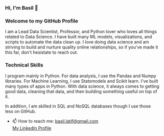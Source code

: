 ### Hi, I'm Basil 👋
### Welcome to my GitHub Profile 

I am a Lead Data Scientist, Professor, and Python lover who loves all things related to Data Science. I have built many ML models, visualizations, and scripts to automate the data clean up. I love doing data science and am striving to build and nurture quality online relationships, so if you've made it this far, don't hesistate to reach out. 

### Technical Skills
I program mainly in Python. For data analysis, I use the Pandas and Numpy libraries. For Machine Learning, I use Statsmodels and Scikit learn. I've built many types of apps in Python. With data science, it always comes to getting good data, cleaning that data, and then building something useful on top of it. 

In addition, I am skilled in SQL and NoSQL databases though I use those less on GitHub. 

- 📫 How to reach me: basil.latif@gmail.com <br>
[My LinkedIn Profile](https://www.linkedin.com/in/basil-latif/)
